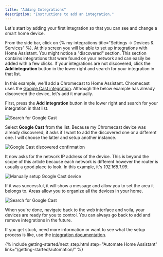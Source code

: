 ```yaml
---
title: "Adding Integrations"
description: "Instructions to add an integration."
---
```

Let's start by adding your first integration so that you can see and change a smart home device.

From the side bar, click on {% my integrations title="Settings -> Devices & Services" %}. At this screen you will be able to set up integrations with Home Assistant. You might notice a "discovered" section. This section contains integrations that were found on your network and can easily be added with a few clicks. If your integrations are not discovered, click the **Add integration** button in the lower right and search for your integration in that list.

In this example, we'll add a Chromecast to Home Assistant. Chromecast uses the [Google Cast integration](/integrations/cast). Although the below example has already discovered the device, let's add it manually.

First, press the **Add integration** button in the lower right and search for your integration in that list.

![Search for Google Cast](/images/getting-started/add-google-cast-integration.png)

Select **Google Cast** from the list. Because my Chromecast device was already discovered, it asks if I want to add the discovered one or a different one. I will choose the latter and setup another instance.

![Google Cast discovered confirmation](/images/getting-started/google-cast-discovered.png)

It now asks for the network IP address of the device. This is beyond the scope of this article because each network is different however the router is usually a good place to look. In this example, it's *192.168.1.99*.

![Manually setup Google Cast device](/images/getting-started/google-cast-manual-details.png)

If it was successful, it will show a message and allow you to set the area it belongs to. Areas allow you to organize all the devices in your home.

![Search for Google Cast](/images/getting-started/google-cast-integration-added.png)

When you're done, navigate back to the web interface and voila, your devices are ready for you to control. You can always go back to add and remove integrations in the future.

If you get stuck, need more information or want to see what the setup process is like, use the [integration documentation](/integrations).

{% include getting-started/next_step.html step="Automate Home Assistant" link="/getting-started/automation/" %}